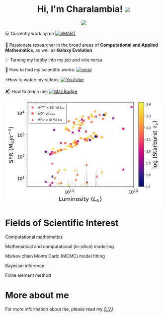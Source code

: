 <h1 align="center">Hi, I'm Charalambia! <img src="https://media.giphy.com/media/hvRJCLFzcasrR4ia7z/giphy.gif" width="30px"></h1> 
<p align="center"> <img src="https://komarev.com/ghpvc/?username=Cover&label=Profile%20views&color=orange&style=flat" /> </p>


💻 Currently working on [![SMART](https://img.shields.io/badge/GitHub-SMART-blue.svg?label=GitHub&logo=GitHub)](https://github.com/ch-var/SMART)

 
👀 Passionate researcher in the broad areas of **Computational and Applied Mathematics**, as well as **Galaxy Evolution**

✨ Turning my hobby into my job and vice versa

🔭 How to find my scientific works: [![orcid](https://orcid.org/sites/default/files/images/orcid_16x16.png)](https://orcid.org/0009-0004-6200-0919)

⚡How to watch my videos: [![YouTube](https://img.shields.io/badge/YouTube-white?style=flat&labelColor=white&logo=youtube&logoColor=red)](https://www.youtube.com/channel/UC6Yyxgp4KmtX6cXLyw_jb9Q)

📬 How to reach me: [![Mail Badge](https://img.shields.io/badge/-varnava.haris@gmail.com-white?style=flat&labelColor=white&logo=gmail&logoColor=red)](mailto:varnava.haris@gmail.com) 


<p align="center"> <img src="SFR.png" /> </p>


Fields of Scientific Interest
=============
Computational mathematics

Mathematical and computational (in-silico) modelling

Markov chain Monte Carlo (MCMC) model fitting

Bayesian inference

Finite element method


More about me
=============
For more information about me, please read my [C.V.](https://github.com/ch-var/ch-var/blob/main/CV%20-%20Charalambia%20Varnava.pdf)!


